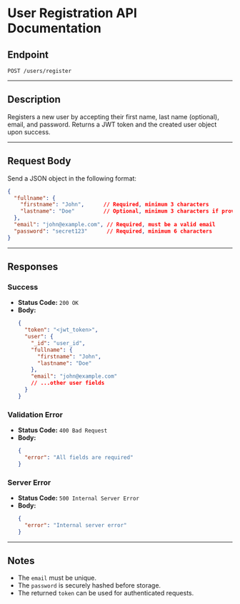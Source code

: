 # User Registration API Documentation

## Endpoint

`POST /users/register`

---

## Description

Registers a new user by accepting their first name, last name (optional), email, and password. Returns a JWT token and the created user object upon success.

---

## Request Body

Send a JSON object in the following format:

```json
{
  "fullname": {
    "firstname": "John",      // Required, minimum 3 characters
    "lastname": "Doe"         // Optional, minimum 3 characters if provided
  },
  "email": "john@example.com", // Required, must be a valid email
  "password": "secret123"      // Required, minimum 6 characters
}
```

---

## Responses


### Success

- **Status Code:** `200 OK`
- **Body:**
    ```json
    {
      "token": "<jwt_token>",
      "user": {
        "_id": "user_id",
        "fullname": {
          "firstname": "John",
          "lastname": "Doe"
        },
        "email": "john@example.com"
        // ...other user fields
      }
    }
    ```

### Validation Error

- **Status Code:** `400 Bad Request`
- **Body:**
    ```json
    {
      "error": "All fields are required"
    }
    ```

### Server Error

- **Status Code:** `500 Internal Server Error`
- **Body:**
    ```json
    {
      "error": "Internal server error"
    }
    ```

---

## Notes

- The `email` must be unique.
- The `password` is securely hashed before storage.
- The returned `token` can be used for authenticated requests.

